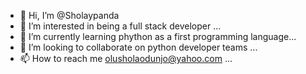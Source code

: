 - 👋 Hi, I’m @Sholaypanda
- 👀 I’m interested in being a full stack developer ...
- 🌱 I’m currently learning phython as a first programming language...
- 💞️ I’m looking to collaborate on python developer teams ...
- 📫 How to reach me olusholaodunjo@yahoo.com ...

<!---
Sholaypanda/Sholaypanda is a ✨ special ✨ repository because its `README.md` (this file) appears on your GitHub profile.
You can click the Preview link to take a look at your changes.
--->
